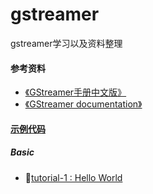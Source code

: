 # gstreamer
gstreamer学习以及资料整理



#### 参考资料

+ [《GStreamer手册中文版》](http://vdisk.weibo.com/s/aCBK5zPhF_0pu)
+ [《GStreamer documentation》](https://gstreamer.freedesktop.org/documentation/)

#### [示例代码](https://gstreamer.freedesktop.org/documentation/tutorials/basic/index.html)

##### Basic
+ [tutorial-1 : Hello World](https://blog.csdn.net/sakulafly/article/details/19398257)


